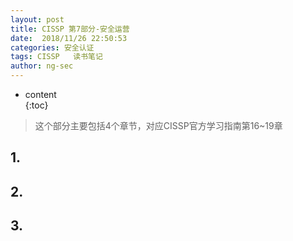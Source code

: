 ```yaml
---
layout: post  
title: CISSP 第7部分-安全运营
date:  2018/11/26 22:50:53
categories: 安全认证 
tags: CISSP   读书笔记
author: ng-sec  
---
```


* content  
{:toc}

> 这个部分主要包括4个章节，对应CISSP官方学习指南第16~19章

## 1.

## 2.

## 3.